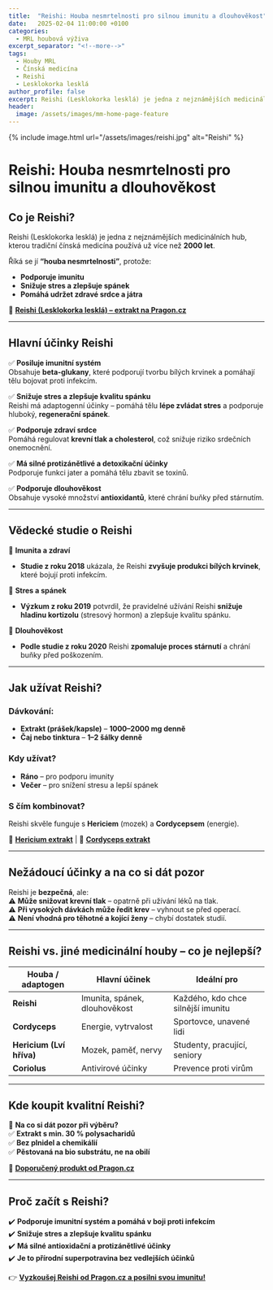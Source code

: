 ```yaml
---
title:  "Reishi: Houba nesmrtelnosti pro silnou imunitu a dlouhověkost"
date:   2025-02-04 11:00:00 +0100
categories: 
  - MRL houbová výživa
excerpt_separator: "<!--more-->"
tags:
  - Houby MRL
  - Čínská medicína
  - Reishi
  - Lesklokorka lesklá
author_profile: false
excerpt: Reishi (Lesklokorka lesklá) je jedna z nejznámějších medicinálních hub, kterou tradiční čínská medicína používá už více než 2000 let. Studie z roku 2018 ukázala, že Reishi zvyšuje produkci bílých krvinek, které bojují proti infekcím 
header:
  image: /assets/images/mm-home-page-feature
---
```

{% include image.html url="/assets/images/reishi.jpg" alt="Reishi" %}
# **Reishi: Houba nesmrtelnosti pro silnou imunitu a dlouhověkost**  

## **Co je Reishi?**  
Reishi (Lesklokorka lesklá) je jedna z nejznámějších medicinálních hub, kterou tradiční čínská medicína používá už více než **2000 let**.  

Říká se jí **“houba nesmrtelnosti”**, protože:  
- **Podporuje imunitu**  
- **Snižuje stres a zlepšuje spánek**  
- **Pomáhá udržet zdravé srdce a játra**  

🔗 [**Reishi (Lesklokorka lesklá) – extrakt na Pragon.cz**](https://www.pragon.cz/reishi-mrl-lesklokorka-leskla-c474/)  

---

## **Hlavní účinky Reishi**  

✅ **Posiluje imunitní systém**  
Obsahuje **beta-glukany**, které podporují tvorbu bílých krvinek a pomáhají tělu bojovat proti infekcím.  

✅ **Snižuje stres a zlepšuje kvalitu spánku**  
Reishi má adaptogenní účinky – pomáhá tělu **lépe zvládat stres** a podporuje hluboký, **regenerační spánek**.  

✅ **Podporuje zdraví srdce**  
Pomáhá regulovat **krevní tlak a cholesterol**, což snižuje riziko srdečních onemocnění.  

✅ **Má silné protizánětlivé a detoxikační účinky**  
Podporuje funkci jater a pomáhá tělu zbavit se toxinů.  

✅ **Podporuje dlouhověkost**  
Obsahuje vysoké množství **antioxidantů**, které chrání buňky před stárnutím.  

---

## **Vědecké studie o Reishi**  

📌 **Imunita a zdraví**  
- **Studie z roku 2018** ukázala, že Reishi **zvyšuje produkci bílých krvinek**, které bojují proti infekcím.  

📌 **Stres a spánek**  
- **Výzkum z roku 2019** potvrdil, že pravidelné užívání Reishi **snižuje hladinu kortizolu** (stresový hormon) a zlepšuje kvalitu spánku.  

📌 **Dlouhověkost**  
- **Podle studie z roku 2020** Reishi **zpomaluje proces stárnutí** a chrání buňky před poškozením.  

---

## **Jak užívat Reishi?**  

### **Dávkování:**  
- **Extrakt (prášek/kapsle)** – **1000–2000 mg denně**  
- **Čaj nebo tinktura** – **1–2 šálky denně**  

### **Kdy užívat?**  
- **Ráno** – pro podporu imunity  
- **Večer** – pro snížení stresu a lepší spánek  

### **S čím kombinovat?**  
Reishi skvěle funguje s **Hericiem** (mozek) a **Cordycepsem** (energie).  

🔗 [**Hericium extrakt**](/mrl%20houbová%20výživa/hericium/) | 🔗 [**Cordyceps extrakt**](/mrl%20houbová%20výživa/cordyceps/)  

---

## **Nežádoucí účinky a na co si dát pozor**  

Reishi je **bezpečná**, ale:  
⚠️ **Může snižovat krevní tlak** – opatrně při užívání léků na tlak.  
⚠️ **Při vysokých dávkách může ředit krev** – vyhnout se před operací.  
⚠️ **Není vhodná pro těhotné a kojící ženy** – chybí dostatek studií.  

---

## **Reishi vs. jiné medicinální houby – co je nejlepší?**  

| Houba / adaptogen | Hlavní účinek | Ideální pro |  
|-------------------|--------------|------------|  
| **Reishi** | Imunita, spánek, dlouhověkost | Každého, kdo chce silnější imunitu |  
| **Cordyceps** | Energie, vytrvalost | Sportovce, unavené lidi |  
| **Hericium (Lví hříva)** | Mozek, paměť, nervy | Studenty, pracující, seniory |  
| **Coriolus** | Antivirové účinky | Prevence proti virům |  

---

## **Kde koupit kvalitní Reishi?**  

📌 **Na co si dát pozor při výběru?**  
✅ **Extrakt s min. 30 % polysacharidů**  
✅ **Bez plnidel a chemikálií**  
✅ **Pěstovaná na bio substrátu, ne na obilí**  

🔗 [**Doporučený produkt od Pragon.cz**](https://www.pragon.cz/reishi-mrl-lesklokorka-leskla-c474/)  

---

## **Proč začít s Reishi?**  

✔️ **Podporuje imunitní systém a pomáhá v boji proti infekcím**  
✔️ **Snižuje stres a zlepšuje kvalitu spánku**  
✔️ **Má silné antioxidační a protizánětlivé účinky**  
✔️ **Je to přírodní superpotravina bez vedlejších účinků**  

👉 [**Vyzkoušej Reishi od Pragon.cz a posilni svou imunitu!**](https://www.pragon.cz/reishi-mrl-lesklokorka-leskla-c474/)  


